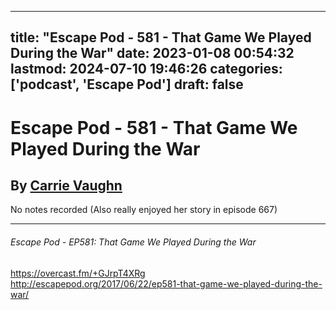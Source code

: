 
---
title: "Escape Pod - 581 - That Game We Played During the War"
date: 2023-01-08 00:54:32
lastmod: 2024-07-10 19:46:26
categories: ['podcast', 'Escape Pod']
draft: false
---


# Escape Pod - 581 - That Game We Played During the War
## By [Carrie Vaughn](https://escapepod.org/people/carrie-vaughn/)

No notes recorded (Also really enjoyed her story in episode 667)

- - -
###### Escape Pod - EP581: That Game We Played During the War

https://overcast.fm/+GJrpT4XRg  
http://escapepod.org/2017/06/22/ep581-that-game-we-played-during-the-war/

<!-- #public #podcast #Escape Pod# -->

<!-- {BearID:2770132D-D454-4FD0-8FE1-8F29B3CCE3D1-28016-00002D97D4B7D1F4} -->
